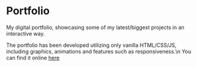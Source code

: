 # Portfolio
My digital portfolio, showcasing some of my latest/biggest projects in an interactive way.

The portfolio has been developed utilizing only vanilla HTML/CSS/JS, including graphics, animations and features such as responsiveness.\n
You can find it online [here](https://fred-ef.github.io/portfolio/)
